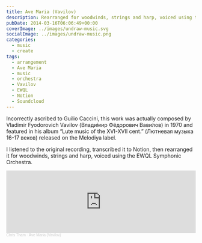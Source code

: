 ```yaml
---
title: Ave Maria (Vavilov)
description: Rearranged for woodwinds, strings and harp, voiced using the EWQL Symphonic Orchestra.
pubDate: 2014-03-16T06:06:49+00:00
coverImage: ../images/undraw-music.svg
socialImage: ../images/undraw-music.png
categories:
  - music
  - create
tags:
  - arrangement
  - Ave Maria
  - music
  - orchestra
  - Vavilov
  - EWQL
  - Notion
  - Soundcloud
---
```


Incorrectly ascribed to Guilio Caccini, this work was actually composed by Vladimir Fyodorovich Vavilov (Влади́мир Фёдорович Вави́лов) in 1970 and featured in his album &#8220;Lute music of the XVI-XVII cent.&#8221; (Лютневая музыка 16-17 веков) released on the Melodiya label.

I listened to the original recording, transcribed it to Notion, then rearranged it for woodwinds, strings and harp, voiced using the EWQL Symphonic Orchestra.

<iframe width="100%" height="166" scrolling="no" frameborder="no" allow="autoplay" src="https://w.soundcloud.com/player/?url=https%3A//api.soundcloud.com/tracks/139987079&color=%23ff5500&auto_play=false&hide_related=false&show_comments=true&show_user=true&show_reposts=false&show_teaser=true"></iframe><div style="font-size: 10px; color: #cccccc;line-break: anywhere;word-break: normal;overflow: hidden;white-space: nowrap;text-overflow: ellipsis; font-family: Interstate,Lucida Grande,Lucida Sans Unicode,Lucida Sans,Garuda,Verdana,Tahoma,sans-serif;font-weight: 100;"><a href="https://soundcloud.com/chris-tham" title="Chris Tham" target="_blank" style="color: #cccccc; text-decoration: none;">Chris Tham</a> · <a href="https://soundcloud.com/chris-tham/ave-maria" title="Ave Maria (Vavilov)" target="_blank" style="color: #cccccc; text-decoration: none;">Ave Maria (Vavilov)</a></div>
